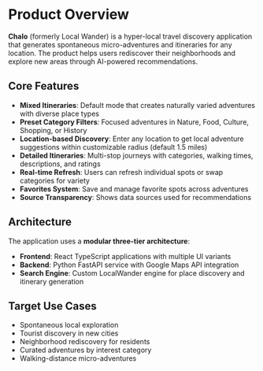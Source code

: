 # Product Overview

**Chalo** (formerly Local Wander) is a hyper-local travel discovery application that generates spontaneous micro-adventures and itineraries for any location. The product helps users rediscover their neighborhoods and explore new areas through AI-powered recommendations.

## Core Features

- **Mixed Itineraries**: Default mode that creates naturally varied adventures with diverse place types
- **Preset Category Filters**: Focused adventures in Nature, Food, Culture, Shopping, or History
- **Location-based Discovery**: Enter any location to get local adventure suggestions within customizable radius (default 1.5 miles)
- **Detailed Itineraries**: Multi-stop journeys with categories, walking times, descriptions, and ratings
- **Real-time Refresh**: Users can refresh individual spots or swap categories for variety
- **Favorites System**: Save and manage favorite spots across adventures
- **Source Transparency**: Shows data sources used for recommendations

## Architecture

The application uses a **modular three-tier architecture**:
- **Frontend**: React TypeScript applications with multiple UI variants
- **Backend**: Python FastAPI service with Google Maps API integration
- **Search Engine**: Custom LocalWander engine for place discovery and itinerary generation

## Target Use Cases

- Spontaneous local exploration
- Tourist discovery in new cities
- Neighborhood rediscovery for residents
- Curated adventures by interest category
- Walking-distance micro-adventures